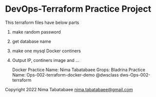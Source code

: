 # DevOps-Terraform Practice Project

This terraform files have below parts
 1) make random password
 2) get database name
 3) make one mysql Docker continers
 4) Output IP, continers image and ... 


    Docker Practice
    Name: Nima Tabatabaee
    Grops: Bladrina
    Practice Name: Ops-002-terraform-docker-demo
    @dwsclass dws-Ops-002-terraform


Copyright 2022 Nima Tabatabaee <nima.tabatabaee@gmail.com>


